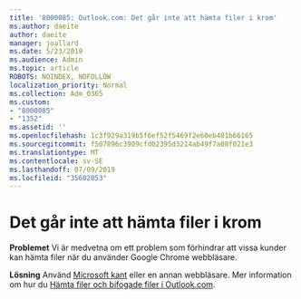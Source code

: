 ```yaml
---
title: '8000085: Outlook.com: Det går inte att hämta filer i krom'
ms.author: daeite
author: daeite
manager: joallard
ms.date: 5/23/2019
ms.audience: Admin
ms.topic: article
ROBOTS: NOINDEX, NOFOLLOW
localization_priority: Normal
ms.collection: Adm_O365
ms.custom:
- "8000085"
- "1352"
ms.assetid: ''
ms.openlocfilehash: 1c3f929a319b5f6ef52f5469f2e60eb481b66165
ms.sourcegitcommit: f507896c3909cfd02395d3214ab49f7a08f021e3
ms.translationtype: MT
ms.contentlocale: sv-SE
ms.lasthandoff: 07/09/2019
ms.locfileid: "35602053"
---
```

# <a name="cant-download-files-in-chrome"></a>Det går inte att hämta filer i krom

**Problemet** Vi är medvetna om ett problem som förhindrar att vissa kunder kan hämta filer när du använder Google Chrome webbläsare. 

**Lösning** Använd [Microsoft kant](https://www.microsoft.com/en-gb/windows/microsoft-edge) eller en annan webbläsare.
Mer information om hur du [Hämta filer och bifogade filer i Outlook.com](https://support.office.com/article/8d7c1ea7-4e5f-44ce-bb6e-c5fcc92ba9ab?wt.mc_id=Office_Outlook_com_Alchemy).

